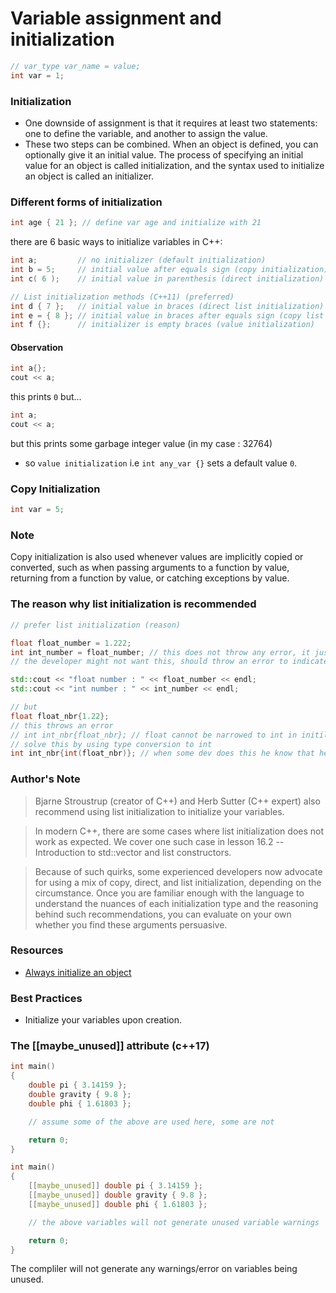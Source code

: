 # Variable assignment and initialization

```c++
// var_type var_name = value;
int var = 1;
```

### Initialization

- One downside of assignment is that it requires at least two statements: one to define the variable, and another to assign the value.
- These two steps can be combined. When an object is defined, you can optionally give it an initial value. The process of specifying an initial value for an object is called initialization, and the syntax used to initialize an object is called an initializer.

### Different forms of initialization

```c++
int age { 21 }; // define var age and initialize with 21
```

there are 6 basic ways to initialize variables in C++:

```c++
int a;         // no initializer (default initialization)
int b = 5;     // initial value after equals sign (copy initialization)
int c( 6 );    // initial value in parenthesis (direct initialization) requires a value int c(); does not work (it is interpreted as a function otherwise)

// List initialization methods (C++11) (preferred)
int d { 7 };   // initial value in braces (direct list initialization)
int e = { 8 }; // initial value in braces after equals sign (copy list initialization)
int f {};      // initializer is empty braces (value initialization)
```

#### Observation

```c++
int a{};
cout << a;
```
this prints `0`
but...

```c++
int a;
cout << a;
```
but this prints some garbage integer value (in my case : 32764)

- so `value initialization` i.e `int any_var {}` sets a default value `0`.


### Copy Initialization

```c++
int var = 5;
```

### Note

Copy initialization is also used whenever values are implicitly copied or converted, such as when passing arguments to a function by value, returning from a function by value, or catching exceptions by value.

### The reason why list initialization is recommended

```c++
// prefer list initialization (reason)

float float_number = 1.222;
int int_number = float_number; // this does not throw any error, it just converts float to int
// the developer might not want this, should throw an error to indicate that one is doing type conversion

std::cout << "float number : " << float_number << endl;
std::cout << "int number : " << int_number << endl;

// but
float float_nbr{1.22};
// this throws an error
// int int_nbr{float_nbr}; // float cannot be narrowed to int in initilazer list
// solve this by using type conversion to int
int int_nbr{int(float_nbr)}; // when some dev does this he know that he is doing type conversion.
```

### Author's Note

> Bjarne Stroustrup (creator of C++) and Herb Sutter (C++ expert) also recommend using list initialization to initialize your variables.

>In modern C++, there are some cases where list initialization does not work as expected. We cover one such case in lesson 16.2 -- Introduction to std::vector and list constructors.

>Because of such quirks, some experienced developers now advocate for using a mix of copy, direct, and list initialization, depending on the circumstance. Once you are familiar enough with the language to understand the nuances of each initialization type and the reasoning behind such recommendations, you can evaluate on your own whether you find these arguments persuasive.

### Resources

- [Always initialize an object](https://github.com/isocpp/CppCoreGuidelines/blob/master/CppCoreGuidelines.md#es20-always-initialize-an-object)

### Best Practices

- Initialize your variables upon creation.


### The [[maybe_unused]] attribute (c++17)

```c++
int main()
{
    double pi { 3.14159 };
    double gravity { 9.8 };
    double phi { 1.61803 };

    // assume some of the above are used here, some are not

    return 0;
}
```

```c++
int main()
{
    [[maybe_unused]] double pi { 3.14159 };
    [[maybe_unused]] double gravity { 9.8 };
    [[maybe_unused]] double phi { 1.61803 };

    // the above variables will not generate unused variable warnings

    return 0;
}
```

The compliler will not generate any warnings/error on variables being unused. 

